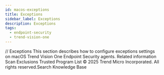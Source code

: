 ```yaml
---
id: macos-exceptions
title: Exceptions
sidebar_label: Exceptions
description: Exceptions
tags:
  - endpoint-security
  - trend-vision-one
---
```


/*<![CDATA[*/ $('#title').html($('meta[name=map-description]').attr('content')); /*]]>*/ Exceptions This section describes how to configure exceptions settings on macOS Trend Vision One Endpoint Security agents. Related information Scan Exclusions Trusted Program List © 2025 Trend Micro Incorporated. All rights reserved.Search Knowledge Base